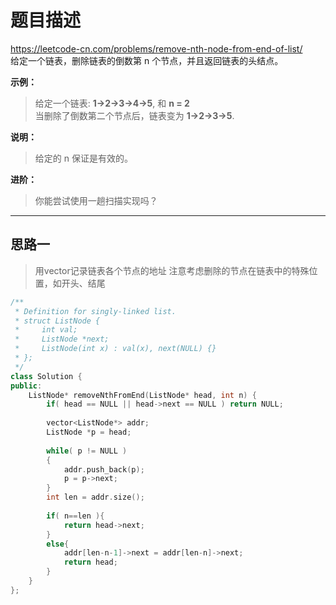 # 题目描述
https://leetcode-cn.com/problems/remove-nth-node-from-end-of-list/ <br>
给定一个链表，删除链表的倒数第 n 个节点，并且返回链表的头结点。  

**示例：**
>给定一个链表: **1->2->3->4->5**, 和 **n = 2**  
>当删除了倒数第二个节点后，链表变为 **1->2->3->5**.  

**说明：**
>给定的 n 保证是有效的。  

**进阶：**
>你能尝试使用一趟扫描实现吗？  

----

## 思路一
> 用vector记录链表各个节点的地址
> 注意考虑删除的节点在链表中的特殊位置，如开头、结尾
```c++
/**
 * Definition for singly-linked list.
 * struct ListNode {
 *     int val;
 *     ListNode *next;
 *     ListNode(int x) : val(x), next(NULL) {}
 * };
 */
class Solution {
public:
    ListNode* removeNthFromEnd(ListNode* head, int n) {
        if( head == NULL || head->next == NULL ) return NULL;
        
        vector<ListNode*> addr;
        ListNode *p = head;
        
        while( p != NULL )
        {
            addr.push_back(p);
            p = p->next;
        }
        int len = addr.size();
        
        if( n==len ){
            return head->next;
        }
        else{
            addr[len-n-1]->next = addr[len-n]->next;
            return head;
        }
    }
};
```